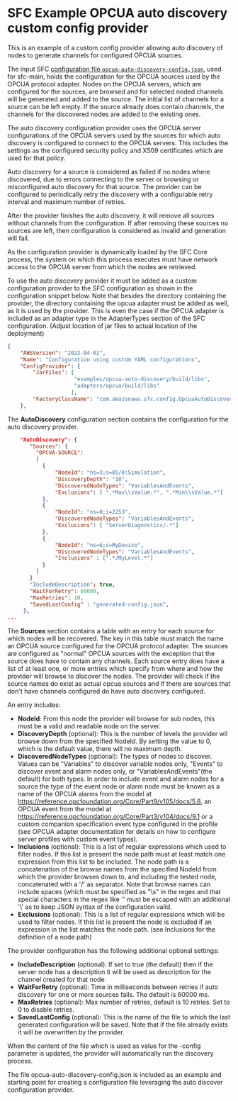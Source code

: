 # SFC Example OPCUA auto discovery custom config provider

This is an example of a custom config provider allowing auto discovery of nodes to generate channels for configured  OPCUA sources.

The input SFC [configuration file `opcua-auto-discovery-config.json`](opcua-auto-discovery-config.json), used for sfc-main, holds the configuration for the OPCUA sources used by the OPCUA protocol 
adapter. Nodes on the OPCUA servers, which are configured for the sources, are browsed and for selected noded channels will
be generated and added to the source. The initial list of channels for a source can be left empty. If the source already does 
contain channels, the channels for the discovered nodes are added to the existing ones.

The auto discovery configuration provider uses the OPCUA server configurations of the OPCUA servers used by the sources for which auto 
discovery is configured to connect to the OPCUA servers. This includes the settings as the configured security policy and
X509 certificates which are used for that policy.

Auto discovery for a source is considered as failed if no nodes where discovered, due to errors connecting to the server or 
browsing or misconfigured auto discovery for that source. The provider can be configured to periodically retry the discovery with a configurable
retry interval and maximum number of retries.

After the provider finishes the auto discovery, it will remove all sources without channels from the configuration. 
If after removing these sources no sources are left, then configuration is considered as invalid and generation will fail.

As the configuration provider is dynamically loaded by the SFC Core process, the system on which this process executes
must have network access to the OPCUA server from which the nodes are retrieved.

To use the auto discovery provider it must be added as a custom configuration  provider to the SFC configuration as shown in the 
configuration snippet below. Note that besides the directory containing the provider, the directory containing the opcua 
adapter must be added as well, as it is used by the provider. This is even the case if the OPCUA adapter is included as an 
adapter type in the AdapterTypes section of the SFC configuration. (Adjust location of jar files to actual location 
of the deployment)

```json
{ 
    "AWSVersion": "2022-04-02",
    "Name": "Configuration using custom YAML configurations",
    "ConfigProvider": {
        "JarFiles": [
                     "examples/opcua-auto-discovery/build/libs",
                     "adapters/opcua/build/libs"
                    ],
        "FactoryClassName": "com.amazonaws.sfc.config.OpcuaAutoDiscoveryConfigProvider"
    },

```

The __AutoDiscovery__ configuration section contains the configuration for the auto discovery provider.


```json
    "AutoDiscovery": {
       "Sources": {
         "OPCUA-SOURCE": 
         [
           {
               "NodeId": "ns=3;s=85/0:Simulation",
               "DiscoveryDepth": "10",
               "DiscoveredNodeTypes": "VariablesAndEvents",
               "Exclusions": [ ".*Max\\sValue.*", ".*Min\\sValue.*"]
           },
           {
               "NodeId": "ns=0;i=2253",
               "DiscoveredNodeTypes": "VariablesAndEvents",
               "Exclusions": [ "ServerDiagnostics/.*"]
           },
           {
               "NodeId": "ns=6;s=MyDevice",
               "DiscoveredNodeTypes": "VariablesAndEvents",
               "Inclusions" : [".*/MyLevel.*"]
           }
         ]
       }
       "IncludeDescription": true,
       "WaitForRetry": 60000,
       "MaxRetries": 10,
       "SavedLastConfig" : "generated-config.json",
     },
...
```

The __Sources__ section contains a table with an entry for each source for which nodes will be recovered. The key in this
table must match the name an OPCUA source configured for the OPCUA protocol adapter. The sources are configured as "normal"
OPCUA sources with the exception that the source does have to contain any channels.
Each source entry does have a list of at least one, or more entries which specify from where and how the provider will browse
to discover the nodes. The provider will check if the source names do exist as actual opcua sources and if there are sources that
don't have channels configured do have auto discovery configured.

An entry includes:

- __NodeId__: From this node the provider will browse for sub nodes, this must be a valid and readable node on the server.
- __DiscoveryDepth__ (optional): This is the number of levels the provider wil browse down from the specified NodeId. By setting 
the value to 0, which is the default value, there will no maximum depth.
- __DiscoveredNodeTypes__ (optional): The types of nodes to discover. Values can be "Variables" to discover variable nodes only, 
"Events" to discover  event and alarm nodes only, or "VariablesAndEvents"(the default) for both types. In order to 
include event and alarm nodes for a source the type of the event node or alarm node must be known as a  name of the OPCUA alarms from 
the model at https://reference.opcfoundation.org/Core/Part9/v105/docs/5.8, an OPCUA event from the model at
https://reference.opcfoundation.org/Core/Part3/v104/docs/9.1 or a custom companion  specification event type configured 
in the profile (see OPCUA adapter documentation for details on how to configure server profiles with custom event types).
- __Inclusions__ (optional): This is a list of regular expressions which used to filter nodes. If this list is present 
the node path must at least match one expression from this list to be included. The node path is a concatenation of the browse names from the 
specified NodeId from which the provider browses down to, and including the tested node, concatenated with a '/' as separator. 
Note that browse names can include spaces (which must be specified as "\s" in the regex and that special characters in the 
regex like '\' must be escaped with an additional '\\' as to keep JSON syntax of the configuration valid.
- __Exclusions__ (optional): This is a list of regular expressions which will be used to filter nodes. If this list is present
   the node is excluded if an expression in the list matches the node path. (see Inclusions for the definition of a node path)

The provider configuration has the following additional optional settings:

- __IncludeDescription__ (optional): If set to true (the default) then if the server node has a description it will be used as description for 
the channel created for that node
- __WaitForRetry__ (optional): Time in milliseconds between retries if auto discovery for one or more sources fails. The default is 60000 ms.
- __MaxRetries__ (optional): Max number of retries, default is 10 retries. Set to 0 to disable retries.
- __SavedLastConfig__ (optional): This is the name of the file to which the last generated configuration will be saved. 
Note that if the file already exists it will be overwritten by the provider.

When the content of the file which is used as value for the -config parameter is updated, the provider will automatically run the discovery
process.

The file opcua-auto-discovery-config.json is included as an example and starting point for creating a configuration file leveraging the auto discover configuration provider.